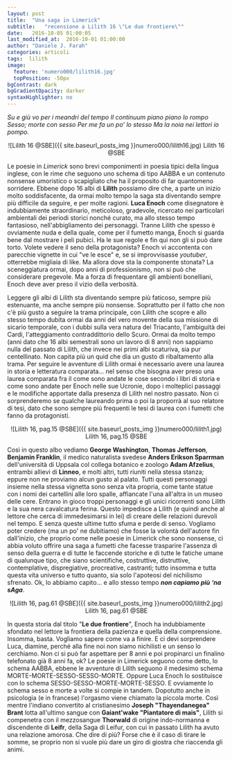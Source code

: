 ```yaml
---
layout: post
title:  "Una saga in Limerick"
subtitle:	"recensione a Lilith 16 \"Le due frontiere\""
date:   2016-10-05 01:00:05
last_modified_at:  2016-10-01 01:00:00
author: "Daniele J. Farah"
categories: articoli
tags:  lilith
image:
  feature: 'numero000/lilith16.jpg'
  topPosition: -50px
bgContrast: dark
bgGradientOpacity: darker
syntaxHighlighter: no
---
```

*Su e giù vo per i meandri del tempo
Il continuum piano piano lo rompo
Sesso; morte con sesso
Per me fa un po’ lo stesso
Ma la noia nei lettori io pompo.*

<p align="center">
![Lilith 16 @SBE]({{ site.baseurl_posts_img }}numero000/lilith16.jpg)
<span class="didascalia">Lilith 16 @SBE</span>
</p>

Le poesie in *Limerick* sono brevi componimenti in poesia tipici della lingua inglese, con le rime che seguono uno schema di tipo AABBA e un contenuto nonsense umoristico o scapigliato che ha il proposito di far quantomeno sorridere. Ebbene dopo 16 albi di **Lilith** possiamo dire che, a parte un inizio molto soddisfacente, da ormai molto tempo la saga sta diventando sempre più difficile da seguire, e per molte ragioni. **Luca Enoch** come disegnatore è indubbiamente straordinario, meticoloso, gradevole, ricercato nei particolari ambientali dei periodi storici nonché curato, ma allo stesso tempo fantasioso, nell'abbigliamento dei personaggi. Tranne Lilith che spesso è ovviamente nuda e della quale, come per il fumetto manga, Enoch si guarda bene dal mostrare i peli pubici. Ha le sue regole e fin qui non gli si può dare torto. Volete vedere il seno della protagonista? Enoch vi accontenta con parecchie vignette in cui "ve le esce" e, se si improvvisasse *youtuber*, otterrebbe migliaia di like. Ma allora dove sta la componente stonata? La sceneggiatura ormai, dopo anni di professionismo, non si può che considerare pregevole. Ma a forza di frequentare gli ambienti bonelliani, Enoch deve aver preso il vizio della verbosità.

Leggere gli albi di Lilith sta diventando sempre più faticoso, sempre più estenuante, ma anche sempre più nonsense. Soprattutto per il fatto che non c'è più gusto a seguire la trama principale, con Lilith che scopre e allo stesso tempo dubita ormai da anni del vero movente della sua missione di sicario temporale, con i dubbi sulla vera natura del Triacanto, l'ambiguità dei Cardi, l'atteggiamento contraddittorio dello Scuro. Ormai da molto tempo (anni dato che 16 albi semestrali sono un lavoro di 8 anni) non sappiamo nulla del passato di Lilith, che invece nei primi albi scaturiva, sia pur centellinato. Non capita più un quid che dia un gusto di ribaltamento alla trama. Per seguire le avventure di Lilith ormai è necessario avere una laurea in storia e letteratura comparata... nel senso che bisogna aver preso una laurea comparata fra il come sono andate le cose secondo i libri di storia e come sono andate per Enoch nelle sue Ucronie, dopo i molteplici passaggi e le modifiche apportate dalla presenza di Lilith nel nostro passato. Non ci sorprenderemo se qualche laureando prima o poi la proporrà al suo relatore di tesi, dato che sono sempre più frequenti le tesi di laurea con i fumetti che fanno da protagonisti.

<p align="center">
![Lilith 16, pag.15 @SBE]({{ site.baseurl_posts_img }}numero000/lilith1.jpg)
<span class="didascalia">Lilith 16, pag.15 @SBE</span>
</p>

Così in questo albo vediamo **George Washington**, **Thomas Jefferson**, **Benjamin Franklin**, il medico naturalista svedese **Anders Erikson Sparrman** dell'università di Uppsala col collega botanico e zoologo **Adam Afzelius**, entrambi allievi di **Linneo**, e molti altri, tutti riuniti nella stessa stanza; eppure non ne proviamo alcun gusto al palato. Tutti questi personaggi insieme nella stessa vignetta sono senza vita propria, come tante statue con i nomi dei cartellini alle loro spalle, affiancate l'una all'altra in un museo delle cere. Entrano in gioco troppi personaggi e gli unici ricorrenti sono Lilith e la sua nera cavalcatura ferina. Questo impedisce a Lilith (e quindi anche al lettore che cerca di immedesimarsi in lei) di creare delle relazioni durevoli nel tempo. E senza queste ultime tutto sfuma e perde di senso. Vogliamo poter credere (ma un po' ne dubitiamo) che fosse la volontà dell'autore fin dall'inizio, che proprio come nelle poesie in Limerick che sono nonsense, ci abbia voluto offrire una saga a fumetti che facesse trasparire l'assenza di senso della guerra e di tutte le faccende storiche e di tutte le fatiche umane di qualunque tipo, che siano scientifiche, costruttive, distruttive, contemplative, dispregiative, procreative, castranti; tutto insomma e tutta questa vita universo e tutto quanto, sia solo l'apoteosi del nichilismo sfrenato. Ok, lo abbiamo capito... e allo stesso tempo ***non capiamo più ‘na sAga***.

<p align="center">
![Lilith 16, pag.61 @SBE]({{ site.baseurl_posts_img }}numero000/lilith2.jpg)
<span class="didascalia">Lilith 16, pag.61 @SBE</span>
</p>

In questa storia dal titolo "**Le due frontiere**", Enoch ha indubbiamente sfondato nel lettore la frontiera della pazienza e quella della comprensione. Insomma, basta. Vogliamo sapere come va a finire. E ci devi sorprendere Luca, diamine, perché alla fine noi non siamo nichilisti e un senso lo cerchiamo. Non ci si può far aspettare per 8 anni e poi propinarci un finalino telefonato già 8 anni fa, ok? Le poesie in Limerick seguono come detto, lo schema AABBA, ebbene le avventure di Lilith seguono il medesimo schema MORTE-MORTE-SESSO-SESSO-MORTE. Oppure Luca Enoch lo sostituisce con lo schema SESSO-SESSO-MORTE-MORTE-SESSO. E ovviamente lo schema sesso e morte a volte si compie in tandem. Dopotutto anche in psicologia (e in francese) l'orgasmo viene chiamato la piccola morte. Così mentre l'indiano convertito al cristianesimo **Joseph "Thayendanegea" Brant** lotta all'ultimo sangue con **Gaiant'wake "Piantatore di mais"**, Lilith si compenetra con il mezzosangue **Thorwald** di origine indo-normanna e discendente di **Leifr**, della Saga di Leifur, con cui in passato Lilith ha avuto una relazione amorosa. Che dire di più? Forse che è il caso di tirare le somme, se proprio non si vuole più dare un giro di giostra che riaccenda gli animi.

